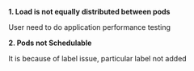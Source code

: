 **1. Load is not equally distributed between pods**

User need to do application performance testing

**2. Pods not Schedulable**

It is because of label issue, particular label not added 
